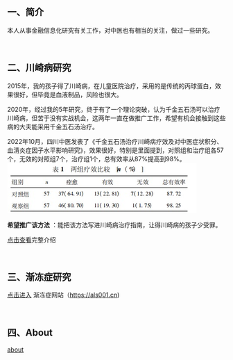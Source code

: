 

<br>

## 一、简介

本人从事金融信息化研究有关工作，对中医也有相当的关注，做过一些研究。

<br>

## 二、川崎病研究

2015年，我的孩子得了川崎病，在儿童医院治疗，采用的是传统的丙球蛋白，效果很好，但毕竟是血液制品，风险也很大。

2020年，经过我的5年研究，终于有了一个理论突破，认为千金五石汤可以治疗川崎病，但苦于没有实战机会，这两年一直在做推广工作，希望有机会接触到这些病的大夫能采用千金五石汤治疗。

2022年10月，四川中医发表了《千金五石汤治疗川崎病疗效及对中医症状积分、血清炎症因子水平影响研究》，效果很好，特别是里面提到，对照组和治疗组各57个，无效的对照组7个，治疗组1个，总有效率从87%提高到98%。
![千金五石汤疗效](./media/千金五石汤-1.jpeg)

**希望推广该方法** ：能把该方法写进川崎病治疗指南，让得川崎病的孩子少受罪。

[点击查看](./page/kd001.md)完整介绍


<br>

## 三、渐冻症研究

[点击进入](https://als001.cn)  渐冻症网站（https://als001.cn)


<br>

## 四、About

[about](./about.md)




